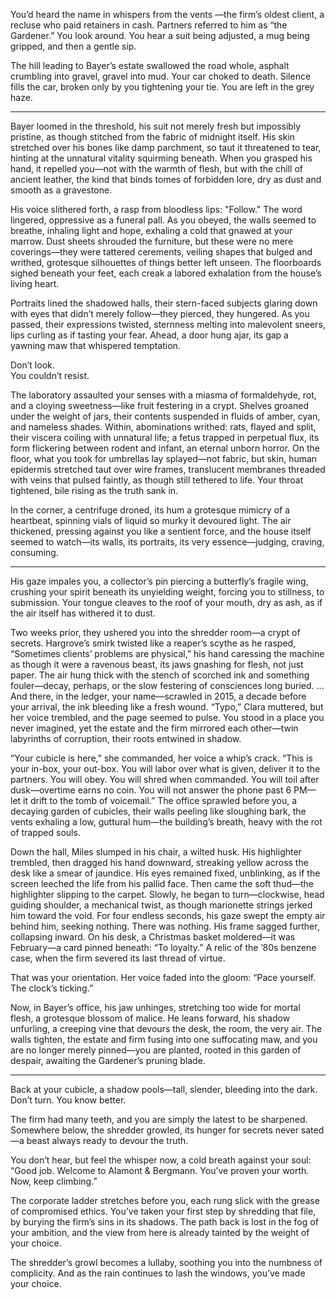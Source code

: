 You’d heard the name in whispers from the vents —the firm’s oldest client, a recluse who paid retainers in cash. Partners referred to him as “the Gardener.” You look around. You hear a suit being adjusted, a mug being gripped, and then a gentle sip.

The hill leading to Bayer’s estate swallowed the road whole, asphalt crumbling into gravel, gravel into mud. Your car choked to death. Silence fills the car, broken only by you tightening your tie. You are left in the grey haze.

---
Bayer loomed in the threshold, his suit not merely fresh but impossibly pristine, as though stitched from the fabric of midnight itself. His skin stretched over his bones like damp parchment, so taut it threatened to tear, hinting at the unnatural vitality squirming beneath. When you grasped his hand, it repelled you—not with the warmth of flesh, but with the chill of ancient leather, the kind that binds tomes of forbidden lore, dry as dust and smooth as a gravestone.

His voice slithered forth, a rasp from bloodless lips: "Follow." The word lingered, oppressive as a funeral pall. As you obeyed, the walls seemed to breathe, inhaling light and hope, exhaling a cold that gnawed at your marrow. Dust sheets shrouded the furniture, but these were no mere coverings—they were tattered cerements, veiling shapes that bulged and writhed, grotesque silhouettes of things better left unseen. The floorboards sighed beneath your feet, each creak a labored exhalation from the house’s living heart.

Portraits lined the shadowed halls, their stern-faced subjects glaring down with eyes that didn’t merely follow—they pierced, they hungered. As you passed, their expressions twisted, sternness melting into malevolent sneers, lips curling as if tasting your fear. Ahead, a door hung ajar, its gap a yawning maw that whispered temptation.

Don’t look.  
You couldn’t resist.

The laboratory assaulted your senses with a miasma of formaldehyde, rot, and a cloying sweetness—like fruit festering in a crypt. Shelves groaned under the weight of jars, their contents suspended in fluids of amber, cyan, and nameless shades. Within, abominations writhed: rats, flayed and split, their viscera coiling with unnatural life; a fetus trapped in perpetual flux, its form flickering between rodent and infant, an eternal unborn horror. On the floor, what you took for umbrellas lay splayed—not fabric, but skin, human epidermis stretched taut over wire frames, translucent membranes threaded with veins that pulsed faintly, as though still tethered to life. Your throat tightened, bile rising as the truth sank in.

In the corner, a centrifuge droned, its hum a grotesque mimicry of a heartbeat, spinning vials of liquid so murky it devoured light. The air thickened, pressing against you like a sentient force, and the house itself seemed to watch—its walls, its portraits, its very essence—judging, craving, consuming.

---
His gaze impales you, a collector’s pin piercing a butterfly’s fragile wing, crushing your spirit beneath its unyielding weight, forcing you to stillness, to submission. Your tongue cleaves to the roof of your mouth, dry as ash, as if the air itself has withered it to dust.

Two weeks prior, they ushered you into the shredder room—a crypt of secrets. Hargrove’s smirk twisted like a reaper’s scythe as he rasped, “Sometimes clients’ problems are physical,” his hand caressing the machine as though it were a ravenous beast, its jaws gnashing for flesh, not just paper. The air hung thick with the stench of scorched ink and something fouler—decay, perhaps, or the slow festering of consciences long buried.
...
And there, in the ledger, your name—scrawled in 2015, a decade before your arrival, the ink bleeding like a fresh wound. “Typo,” Clara muttered, but her voice trembled, and the page seemed to pulse. You stood in a place you never imagined, yet the estate and the firm mirrored each other—twin labyrinths of corruption, their roots entwined in shadow.

“Your cubicle is here,” she commanded, her voice a whip’s crack. “This is your in-box, your out-box. You will labor over what is given, deliver it to the partners. You will obey. You will shred when commanded. You will toil after dusk—overtime earns no coin. You will not answer the phone past 6 PM—let it drift to the tomb of voicemail.” The office sprawled before you, a decaying garden of cubicles, their walls peeling like sloughing bark, the vents exhaling a low, guttural hum—the building’s breath, heavy with the rot of trapped souls.

Down the hall, Miles slumped in his chair, a wilted husk. His highlighter trembled, then dragged his hand downward, streaking yellow across the desk like a smear of jaundice. His eyes remained fixed, unblinking, as if the screen leeched the life from his pallid face. Then came the soft thud—the highlighter slipping to the carpet. Slowly, he began to turn—clockwise, head guiding shoulder, a mechanical twist, as though marionette strings jerked him toward the void. For four endless seconds, his gaze swept the empty air behind him, seeking nothing. There was nothing. His frame sagged further, collapsing inward. On his desk, a Christmas basket moldered—it was February—a card pinned beneath: “To loyalty.” A relic of the ’80s benzene case, when the firm severed its last thread of virtue.

That was your orientation. Her voice faded into the gloom: “Pace yourself. The clock’s ticking.”

Now, in Bayer’s office, his jaw unhinges, stretching too wide for mortal flesh, a grotesque blossom of malice. He leans forward, his shadow unfurling, a creeping vine that devours the desk, the room, the very air. The walls tighten, the estate and firm fusing into one suffocating maw, and you are no longer merely pinned—you are planted, rooted in this garden of despair, awaiting the Gardener’s pruning blade.

---

Back at your cubicle, a shadow pools—tall, slender, bleeding into the dark. Don’t turn. You know better.

The firm had many teeth, and you are simply the latest to be sharpened. Somewhere below, the shredder growled, its hunger for secrets never sated—a beast always ready to devour the truth.

You don’t hear, but feel the whisper now, a cold breath against your soul: “Good job. Welcome to Alamont & Bergmann. You’ve proven your worth. Now, keep climbing.”

The corporate ladder stretches before you, each rung slick with the grease of compromised ethics. You’ve taken your first step by shredding that file, by burying the firm’s sins in its shadows. The path back is lost in the fog of your ambition, and the view from here is already tainted by the weight of your choice.

The shredder’s growl becomes a lullaby, soothing you into the numbness of complicity. 
And as the rain continues to lash the windows, you’ve made your choice.